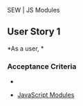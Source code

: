 SEW | JS Modules

## User Story 1

*As a user, *

### Acceptance Criteria
-



- [JavaScript Modules](https://my.skilldisplay.eu/en/skill/2644/0)
